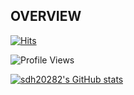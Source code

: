## OVERVIEW

[![Hits](https://hits.seeyoufarm.com/api/count/incr/badge.svg?url=https%3A%2F%2Fgithub.com%2Fsdh20282&count_bg=%2355BBEA&title_bg=%23595F5B&icon=&icon_color=%23E7E7E7&title=hits&edge_flat=false)](https://hits.seeyoufarm.com)

![Profile Views](https://github-hits.sdh20282.workers.dev/profile-views/sdh20282?label=Test&labelColor=gray&countColor=red)

[![sdh20282's GitHub stats](https://github-readme-stats.vercel.app/api?username=sdh20282&include_all_commits=true&show_icons=true&theme=react)](https://github.com/sdh20282/github-readme-stats)

<!--
**sdh20282/sdh20282** is a ✨ _special_ ✨ repository because its `README.md` (this file) appears on your GitHub profile.

Here are some ideas to get you started:

- 🔭 I’m currently working on ...
- 🌱 I’m currently learning ...
- 👯 I’m looking to collaborate on ...
- 🤔 I’m looking for help with ...
- 💬 Ask me about ...
- 📫 How to reach me: ...
- 😄 Pronouns: ...
- ⚡ Fun fact: ...
-->
